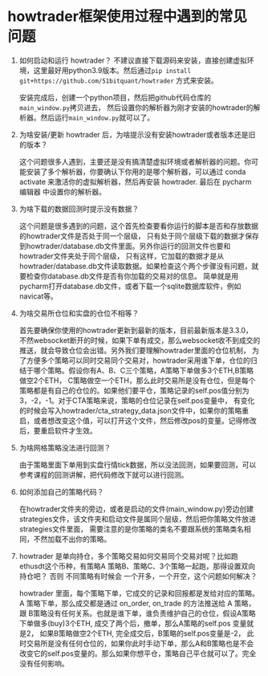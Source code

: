 # howtrader框架使用过程中遇到的常见问题


1. 如何启动和运行 howtrader？
   不建议直接下载源码来安装，直接创建虚拟环境，这里最好用python3.9版本。然后通过``pip
   install git+https://github.com/51bitquant/howtrader`` 方式来安装。

   安装完成后，创建一个python项目，然后把github代码仓库的``main_window.py``拷贝进去，
   然后设置你的解析器为刚才安装的howtrader的解析器。然后运行``main_window.py``就可以了。
 
2. 为啥安装/更新 howtrader 后，为啥提示没有安装howtrader或者版本还是旧的版本？

    这个问题很多人遇到，主要还是没有搞清楚虚拟环境或者解析器的问题。你可能安装了多个解析器，你要确认下你用的是哪个解析器，可以通过
    conda activate 来激活你的虚拟解析器，然后再安装 howtrader. 最后在 pycharm 
    编辑器 中设置你的解析器。

3. 为啥下载的数据回测时提示没有数据？ 

    这个问题是很多遇到的问题，这个首先检查要看你运行的脚本是否和存放数据的howtrader文件是否处于同一个层级，
    只有处于同个层级下载的数据才保存到howtrader/database.db文件里面。另外你运行的回测文件也要和howtrader文件夹处于同个层级，
    只有这样，它加载的数据才是从howtrader/database.db文件读取数据。如果检查这个两个步骤没有问题，就要检查你database.db文件是否有你加载的交易对的信息。
    简单就是用pycharm打开database.db文件，或者下载一个sqlite数据库软件，例如navicat等。

4. 为啥交易所仓位和实盘的仓位不相等？

    首先要确保你使用的howtrader更新到最新的版本，目前最新版本是3.3.0，
    不然websocket断开的时候，如果下单有成交，那么websocket收不到成交的推送，就会导致仓位会出错。另外我们要理解howtrader里面的仓位机制，
    为了方便多个策略可以同时交易同个交易对，howtrader采用谁下单，仓位的归结于哪个策略。假设你有A、B、C三个策略，A策略下单做多3个ETH,B策略做空2个ETH，
    C策略做空一个ETH，那么此时交易所是没有仓位，但是每个策略都是有自己的仓位的。如果他们要平仓，策略记录的self.pos值分别为3，-2，-1。对于CTA策略来说，策略的仓位记录在self.pos变量中，
    有变化的时候会写入howtrader/cta_strategy_data.json文件中，如果你的策略重启，或者想改变这个值，可以打开这个文件，然后修改pos的变量。记得修改后，要重启软件才生效。

5. 为啥网格策略没法进行回测？

    由于策略里面下单用到实盘行情tick数据，所以没法回测，如果要回测，可以参考课程的回测讲解，把代码修改下就可以进行回测。

6. 如何添加自己的策略代码？

    在howtrader文件夹的旁边，或者是启动的文件(main_window.py)旁边创建strategies文件，该文件夹和启动文件是属同个层级，然后把你策略文件放进strategies文件里面，
    需要注意的是你策略的类名不要跟系统的策略类名相同，不然加载不出你的策略。

7. howtrader
   是单向持仓，多个策略交易如何交易同个交易对呢？比如跑ethusdt这个币种，有策略A
   策略B、策略C、3个策略一起跑，那得设置双向持仓吧？ 否则 不同策略有时候会
   一个开多，一个开空，这个问题如何解决？
   
   howtrader 里面，每个策略下单，它成交的记录和回报都是发给对应的策略。A
   策略下单，那么成交都是通过 on_order, on_trade 的方法推送给 A 策略，跟
   B策略没有任何关系。也就是谁下单，谁负责维护自己的仓位，假设A策略下单做多(buy)3个ETH,
   成交了两个后，撤单，那么A策略的self.pos 变量就是2， 如果B策略做空2个ETH,
   完全成交后，B策略的self.pos变量是-2，
   此时交易所是没有任何仓位的，如果你此时手动下单，那么A和B策略也是不会改变它的self.pos变量的。那么如果你想平仓，策略自己平仓就可以了。完全没有任何影响。

